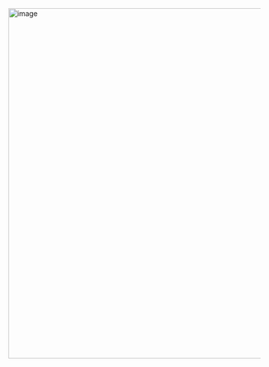 <img width="736" height="701" alt="image" src="https://github.com/user-attachments/assets/48f73dfc-74e3-4471-9563-3052a6bdb908" />

